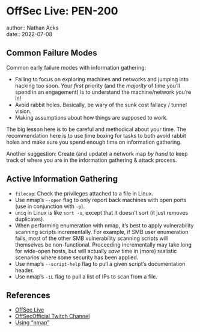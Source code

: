 # OffSec Live: PEN-200

author:: Nathan Acks  
date:: 2022-07-08

## Common Failure Modes

Common early failure modes with information gathering:

* Failing to focus on exploring machines and networks and jumping into hacking too soon. Your *first* priority (and the *majority* of time you’ll spend in an engagement) is to understand the machine/network you’re in!
* Avoid rabbit holes. Basically, be wary of the sunk cost fallacy / tunnel vision.
* Making assumptions about how things are supposed to work.

The big lesson here is to be careful and methodical about your time. The recommendation here is to use time boxing for tasks to both avoid rabbit holes and make sure you spend enough time on information gathering.

Another suggestion: Create (and update) a network map *by hand* to keep track of where you are in the information gathering & attack process.

## Active Information Gathering

* `filecap`: Check the privileges attached to a file in Linux.
* Use nmap’s `--open` flag to only report back machines with open ports (use in conjunction with `-p`).
* `uniq` in Linux is like `sort -u`, except that it doesn’t sort (it just removes duplicates).
* When performing enumeration with nmap, it’s best to apply vulnerability scanning scripts incrementally. For example, if SMB user enumeration fails, most of the other SMB vulnerability scanning scripts will themselves be non-functional. Proceeding incrementally may take long for wide-open hosts, but will actually *save* time in (more) realistic scenarios where some security has been applied.
* Use nmap’s `--script-help` flag to pull a given script’s documentation header.
* Use nmap’s `-iL` flag to pull a list of IPs to scan from a file.

## References

* [OffSec Live](https://www.offensive-security.com/offsec/offsec-live/)
* [OffSecOfficial Twitch Channel](https://www.twitch.tv/offsecofficial)
* [Using “nmap”](../notes/nmap.md)

